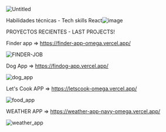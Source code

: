 ![Untitled](https://user-images.githubusercontent.com/88290587/169665511-1922b9f7-fe14-4a44-a689-8f71dafb7f29.png)

Habilidades técnicas - Tech skills
React![image](https://user-images.githubusercontent.com/88290587/177467020-8d4dc7d3-68d5-4d13-a489-78bca164fe8e.png)


PROYECTOS RECIENTES - LAST PROJECTS!

Finder app => https://finder-app-omega.vercel.app/

![FINDER-JOB](https://user-images.githubusercontent.com/88290587/174130729-49e63a54-8862-4058-8ec7-921341f034a2.png)

Dog App => https://findog-app.vercel.app/

![dog_app](https://user-images.githubusercontent.com/88290587/177466236-b2e4a6d8-79ad-4ad5-b22d-5e903c5ab8a8.png)


Let's Cook APP => https://letscook-omega.vercel.app/

![food_app](https://user-images.githubusercontent.com/88290587/177466025-5368bd12-d8a6-471d-bce2-e1d99ad64101.png)


WEATHER APP => https://weather-app-navy-omega.vercel.app/

![weather_app](https://user-images.githubusercontent.com/88290587/177465918-ca4d2f61-76f9-466c-835b-03976ade32a5.png)
